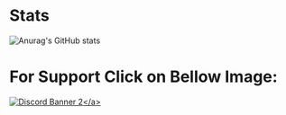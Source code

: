 # Stats
![Anurag's GitHub stats](https://github-readme-stats.vercel.app/api?username=Capy1174&show_icons=true&theme=midnight-purple)

# For Support Click on Bellow Image:
<a href='https://discord.gg/sPqkfQHPAa'>![Discord Banner 2]([https://cdn.discordapp.com/attachments/1075775449155772446/1136601342954197072/resized.png?style=banner3](https://cdn.discordapp.com/attachments/1136265649262428241/1144295384605278309/standard.gif?ex=66eceedf&is=66eb9d5f&hm=cdd215df532f797a1a79c07d88331a0d21707eabad7377d5771bdb9955e44a3e&))</a>
